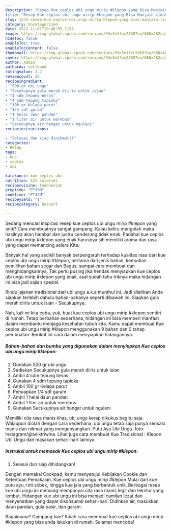 ```yaml
---
description: "Resep Kue ceplos ubi ungu mirip #klepon yang Bisa Manjain Lidah"
title: "Resep Kue ceplos ubi ungu mirip #klepon yang Bisa Manjain Lidah"
slug: 1275-resep-kue-ceplos-ubi-ungu-mirip-klepon-yang-bisa-manjain-lidah
category: Uncategorized
date: 2022-11-01T19:46:55.119Z
image: https://img-global.cpcdn.com/recipes/93e3e1fec24687ea/680x482cq70/kue-ceplos-ubi-ungu-mirip-klepon-foto-resep-utama.jpg
hideToc: false
enableToc: true
enableTocContent: false
thumbnail: https://img-global.cpcdn.com/recipes/93e3e1fec24687ea/680x482cq70/kue-ceplos-ubi-ungu-mirip-klepon-foto-resep-utama.jpg
cover: https://img-global.cpcdn.com/recipes/93e3e1fec24687ea/680x482cq70/kue-ceplos-ubi-ungu-mirip-klepon-foto-resep-utama.jpg
author: Admin
authorAv: notfound
ratingvalue: 3.7
reviewcount: 25
recipeingredient:
- "500 gr ubi ungu"
- "Secukupnya gula merah diiris untuk isian"
- "4 sdm tepung beras"
- "4 sdm tepung tapioka"
- "100 gr Kelapa parut"
- "1/4 sdt garam"
- "1 helai daun pandan"
- "1 liter air untuk merebus"
- "Secukupnya air hangat untuk nguleni"
recipeinstructions:

- "Selesai dan siap dinikmati!"
categories:
- Resep
tags:
- kue
- ceplos
- ubi

katakunci: kue ceplos ubi 
nutrition: 121 calories
recipecuisine: Indonesian
preptime: "PT39M"
cooktime: "PT42M"
recipeyield: "1"
recipecategory: Dessert

---
```





Sedang mencari inspirasi resep kue ceplos ubi ungu mirip #klepon yang unik? Cara membuatnya sangat gampang. Kalau keliru mengolah maka hasilnya akan hambar dan justru cenderung tidak enak. Padahal kue ceplos ubi ungu mirip #klepon yang enak harusnya sih memiliki aroma dan rasa yang dapat memancing selera Kita.





Banyak hal yang sedikit banyak berpengaruh terhadap kualitas rasa dari kue ceplos ubi ungu mirip #klepon, pertama dari jenis bahan, kemudian pemilihan bahan segar dan Bagus, sampai cara membuat dan menghidangkannya. Tak perlu pusing jika hendak menyiapkan kue ceplos ubi ungu mirip #klepon yang enak,      asal sudah tahu triknya maka hidangan ini bisa jadi sajian spesial.














Rindu jajanan tradisional dari ubi ungu a.k.a munthul ini. Jadi silahkan Anda siapkan terlebih dahulu bahan-bahanya seperti dibawah ini. Siapkan gula merah diiris untuk isian - Secukupnya.






Nah, kali ini kita coba, yuk, buat kue ceplos ubi ungu mirip #klepon sendiri di rumah. Tetap berbahan sederhana, hidangan ini bisa memberi manfaat dalam membantu menjaga kesehatan tubuh kita. Kamu dapat membuat Kue ceplos ubi ungu mirip #klepon menggunakan 9 bahan dan 0 tahap pembuatan. Berikut ini cara dalam menyiapkan hidangannya.

<!--inarticleads1-->

##### Bahan-bahan dan bumbu yang digunakan dalam menyiapkan Kue ceplos ubi ungu mirip #klepon:

1. Gunakan 500 gr ubi ungu
1. Sediakan Secukupnya gula merah diiris untuk isian
1. Ambil 4 sdm tepung beras
1. Gunakan 4 sdm tepung tapioka
1. Ambil 100 gr Kelapa parut
1. Persiapkan 1/4 sdt garam
1. Ambil 1 helai daun pandan
1. Ambil 1 liter air untuk merebus
1. Gunakan Secukupnya air hangat untuk nguleni


Memiliki cita rasa manis khas, ubi ungu kerap dikukus begitu saja. Walaupun diolah dengan cara sederhana, ubi ungu tetap saja punya sensasi manis dan nikmat yang mengenyangkan. Putu Ayu Ubi Ungu. foto: Instagram/@aniktriwina. Lihat juga cara membuat Kue Tradisional : Klepon Ubi Ungu dan masakan sehari-hari lainnya. 

<!--inarticleads2-->

##### Instruksi untuk memasak Kue ceplos ubi ungu mirip #klepon:


1. Selesai dan siap dihidangkan!

Dengan memakai Cookpad, kamu menyetujui Kebijakan Cookie dan Ketentuan Pemakaian. Kue ceplos ubi ungu mirip #klepon Mulai dari kue putu ayu, roti sobek, hingga kue jala yang berbentuk unik. Berbagai resep kue ubi ungu ini memang mempunyai cita rasa manis legit dan tekstur yang lembut. Hidangan kue ubi ungu ini bisa menjadi camilan lezat dan menyehatkan yang dapat dikonsumsi sehari-hari. Didihkan air, masukkan daun pandan, gula pasir, dan garam. 

Bagaimana? Gampang kan? Itulah cara membuat kue ceplos ubi ungu mirip #klepon yang bisa anda lakukan di rumah. Selamat mencoba!
